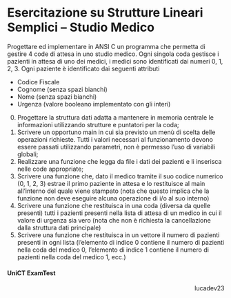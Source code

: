 # Esercitazione su Strutture Lineari Semplici – Studio Medico
Progettare ed implementare in ANSI C un programma che permetta di gestire 4 code di attesa in
uno studio medico.
Ogni singola coda gestisce i pazienti in attesa di uno dei medici, i medici sono
identificati dai numeri 0, 1, 2, 3.
Ogni paziente è identificato dai seguenti attributi
- Codice Fiscale
- Cognome (senza spazi bianchi)
- Nome (senza spazi bianchi)
- Urgenza (valore booleano implementato con gli interi)
0) Progettare la struttura dati adatta a mantenere in memoria centrale le informazioni utilizzando
strutture e puntatori per la coda;
1) Scrivere un opportuno main in cui sia previsto un menù di scelta delle operazioni richieste. Tutti
i valori necessari al funzionamento devono essere passati utilizzando parametri, non è permesso
l’uso di variabili globali;
2) Realizzare una funzione che legga da file i dati dei pazienti e li inserisca nelle code appropriate;
3) Scrivere una funzione che, dato il medico tramite il suo codice numerico (0, 1, 2, 3) estrae il
primo paziente in attesa e lo restituisce al main all’interno del quale viene stampato (nota che
questo implica che la funzione non deve eseguire alcuna operazione di i/o al suo interno)
4) Scrivere una funzione che restituisca in una coda (diversa da quelle presenti) tutti i pazienti
presenti nella lista di attesa di un medico in cui il valore di urgenza sia vero (nota che non è
richiesta la cancellazione dalla struttura dati principale)
5) Scrivere una funzione che restituisca in un vettore il numero di pazienti presenti in ogni lista
(l’elemento di indice 0 contiene il numero di pazienti nella coda del medico 0, l’elemento di
indice 1 contiene il numero di pazienti nella coda del medico 1, ecc.)
<h4>UniCT ExamTest</h4>
<p align="right"> 
lucadev23
</p>
